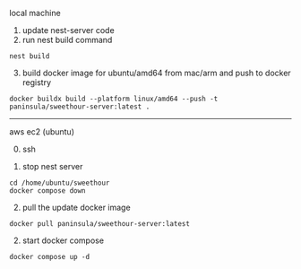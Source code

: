 local machine

1. update nest-server code
2. run nest build command

```
nest build
```

3. build docker image for ubuntu/amd64 from mac/arm and push to docker registry

```
docker buildx build --platform linux/amd64 --push -t paninsula/sweethour-server:latest .
```

---

aws ec2 (ubuntu)

0. ssh

1. stop nest server

```
cd /home/ubuntu/sweethour
docker compose down
```

2. pull the update docker image

```
docker pull paninsula/sweethour-server:latest
```

2. start docker compose

```
docker compose up -d
```
